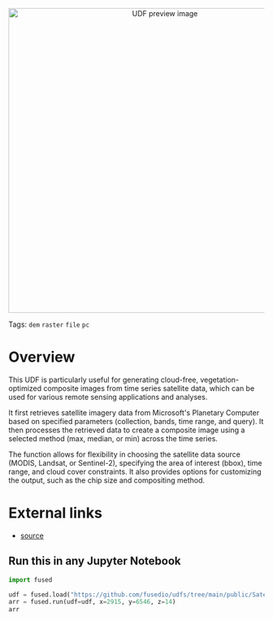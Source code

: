 <!--fused:pin=3-->
<!--fused:preview-->
<p align="center"><img src="https://fused-magic.s3.us-west-2.amazonaws.com/thumbnails/udfs-staging/cuatrocienegas.png" width="600" alt="UDF preview image"></p>

<!--fused:tags-->
Tags: `dem` `raster` `file` `pc`

<!--fused:readme-->
# Overview

This UDF is particularly useful for generating cloud-free, vegetation-optimized composite images from time series satellite data, which can be used for various remote sensing applications and analyses.

It first retrieves satellite imagery data from Microsoft's Planetary Computer based on specified parameters (collection, bands, time range, and query). It then processes the retrieved data to create a composite image using a selected method (max, median, or min) across the time series.

The function allows for flexibility in choosing the satellite data source (MODIS, Landsat, or Sentinel-2), specifying the area of interest (bbox), time range, and cloud cover constraints. It also provides options for customizing the output, such as the chip size and compositing method.

# External links

- [source](https://planetarycomputer.microsoft.com/dataset/)

## Run this in any Jupyter Notebook

```python
import fused

udf = fused.load("https://github.com/fusedio/udfs/tree/main/public/Satellite_Greenest_Pixel")
arr = fused.run(udf=udf, x=2915, y=6546, z=14)
arr
```
